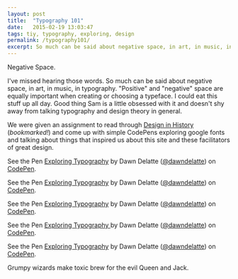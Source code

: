 ```yaml
---
layout: post
title:  "Typography 101"  
date:   2015-02-19 13:03:47
tags: tiy, typography, exploring, design
permalink: /typography101/
excerpt: So much can be said about negative space, in art, in music, in typography. "Positive" and "negative" space are equally important when creating or choosing a typeface...
---
```


Negative Space.

I've missed hearing those words. So much can be said about negative space, in art, in music, in typography.
"Positive" and "negative" space are equally important when creating or choosing a typeface. I could eat this stuff up all day. Good thing Sam is a little obsessed with it and doesn't shy away from talking typography and design theory in general. 

We were given an assignment to read through [Design in History](http://www.designishistory.com/) (_bookmarked!_) and come up with simple CodePens exploring google fonts and talking about things that inspired us about this site and these facilitators of great design. 

<p data-height="268" data-theme-id="12242" data-slug-hash="dPmgYb" data-default-tab="result" data-user="dawndelatte" class='codepen'>See the Pen <a href='http://codepen.io/dawndelatte/pen/dPmgYb/'>Exploring Typography</a> by Dawn Delatte (<a href='http://codepen.io/dawndelatte'>@dawndelatte</a>) on <a href='http://codepen.io'>CodePen</a>.</p>
<script async src="//assets.codepen.io/assets/embed/ei.js"></script>


<p data-height="268" data-theme-id="12242" data-slug-hash="jEzedv" data-default-tab="result" data-user="dawndelatte" class='codepen'>See the Pen <a href='http://codepen.io/dawndelatte/pen/jEzedv/'>Exploring Typography</a> by Dawn Delatte (<a href='http://codepen.io/dawndelatte'>@dawndelatte</a>) on <a href='http://codepen.io'>CodePen</a>.</p>
<script async src="//assets.codepen.io/assets/embed/ei.js"></script>


<p data-height="268" data-theme-id="12242" data-slug-hash="WbzaQE" data-default-tab="result" data-user="dawndelatte" class='codepen'>See the Pen <a href='http://codepen.io/dawndelatte/pen/WbzaQE/'>Exploring Typography</a> by Dawn Delatte (<a href='http://codepen.io/dawndelatte'>@dawndelatte</a>) on <a href='http://codepen.io'>CodePen</a>.</p>
<script async src="//assets.codepen.io/assets/embed/ei.js"></script>


<p data-height="268" data-theme-id="12242" data-slug-hash="azYRwr" data-default-tab="result" data-user="dawndelatte" class='codepen'>See the Pen <a href='http://codepen.io/dawndelatte/pen/azYRwr/'>Exploring Typography </a> by Dawn Delatte (<a href='http://codepen.io/dawndelatte'>@dawndelatte</a>) on <a href='http://codepen.io'>CodePen</a>.</p>
<script async src="//assets.codepen.io/assets/embed/ei.js"></script>


<p data-height="268" data-theme-id="12242" data-slug-hash="wBmYOm" data-default-tab="result" data-user="dawndelatte" class='codepen'>See the Pen <a href='http://codepen.io/dawndelatte/pen/wBmYOm/'>Exploring Typography</a> by Dawn Delatte (<a href='http://codepen.io/dawndelatte'>@dawndelatte</a>) on <a href='http://codepen.io'>CodePen</a>.</p>
<script async src="//assets.codepen.io/assets/embed/ei.js"></script>


Grumpy wizards make toxic brew for the evil Queen and Jack.

